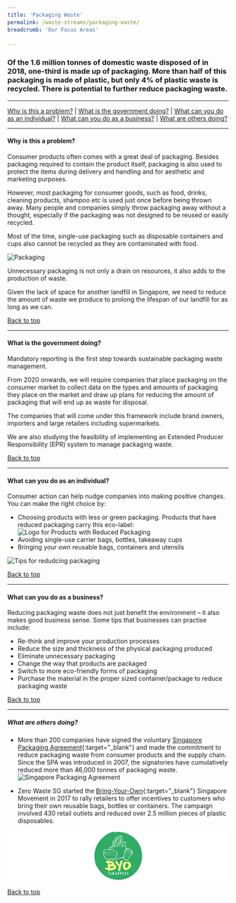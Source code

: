 ```yaml
---
title: 'Packaging Waste'
permalink: /waste-streams/packaging-waste/
breadcrumb: 'Our Focus Areas'

---
```



### Of the 1.6 million tonnes of domestic waste disposed of in 2018, one-third is made up of packaging. More than half of this packaging is made of plastic, but only 4% of plastic waste is recycled. There is potential to further reduce packaging waste.

-------------------


[Why is this a problem?](#why) | [What is the government doing?](#govt) | [What can you do as an individual?](#individual) | [What can you do as a business?](#biz) | [What are others doing?](#partners)


-------------------


<a name="why"></a>
#### Why is this a problem? 

Consumer products often comes with a great deal of packaging. Besides packaging required to contain the product itself, packaging is also used to protect the items during delivery and handling and for aesthetic and marketing purposes. 

However, most packaging for consumer goods, such as food, drinks, cleaning products, shampoo etc is used just once before being thrown away. Many people and companies simply throw packaging away without a thought, especially if the packaging was not designed to be reused or easily recycled.

Most of the time, single-use packaging such as disposable containers and cups also cannot be recycled as they are contaminated with food.

![Packaging](/images/packaging.jpg)

Unnecessary packaging is not only a drain on resources, it also adds to the production of waste. 

Given the lack of space for another landfill in Singapore, we need to reduce the amount of waste we produce to prolong the lifespan of our landfill for as long as we can.

[Back to top](#top)

-------------------

<a name="govt"></a>
#### What is the government doing? 

Mandatory reporting is the first step towards sustainable packaging waste management.

From 2020 onwards, we will require companies that place packaging on the consumer market to collect data on the types and amounts of packaging they place on the market and draw up plans for reducing the amount of packaging that will end up as waste for disposal.

The companies that will come under this framework include brand owners, importers and large retailers including supermarkets.

We are also studying the feasibility of implementing an Extended Producer Responsibility (EPR) system to manage packaging waste.

[Back to top](#top)

-------------------

<a name="individual"></a>

#### What can you do as an individual?

Consumer action can help nudge companies into making positive changes. You can make the right choice by:

* Choosing products with less or green packaging. Products that have reduced packaging carry this eco-label:
![Logo for Products with Reduced Packaging](/images/lprp.png)
* Avoiding single-use carrier bags, bottles, takeaway cups
* Bringing your own reusable bags, containers and utensils

![Tips for redudcing packaging](/images/packaging_issue.png)

[Back to top](#top)

-------------------

<a name="biz"></a>

#### What can you do as a business?

Reducing packaging waste does not just benefit the environment – it also makes good business sense. Some tips that businesses can practise include:

* Re-think and improve your production processes
* Reduce the size and thickness of the physical packaging produced
* Eliminate unnecessary packaging
* Change the way that products are packaged
* Switch to more eco-friendly forms of packaging
* Purchase the material in the proper sized container/package to reduce packaging waste

[Back to top](#top)

-------------------

<a name="partners"></a>

##### What are others doing?

* More than 200 companies have signed the voluntary [Singapore Packaging Agreement](https://www.nea.gov.sg/programmes-grants/schemes/singapore-packaging-agreement){:target="_blank"} and made the commitment to reduce packaging waste from consumer products and the supply chain. Since the SPA was introduced in 2007, the signatories have cumulatively reduced more than 46,000 tonnes of packaging waste.
![Singapore Packaging Agreement](/images/singapore-packaging-agreement.png)

* Zero Waste SG started the [Bring-Your-Own](http://www.byosingapore.com/){:target="_blank"} Singapore Movement in 2017 to rally retailers to offer incentives to customers who bring their own reusable bags, bottles or containers. The campaign involved 430 retail outlets and reduced over 2.5 million pieces of plastic disposables.

![Bring Your Own Singapore Movement](/images/byo-singapore.png)


[Back to top](#top)
